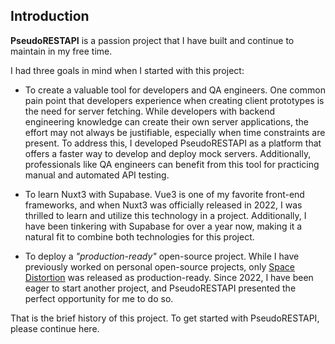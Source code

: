## Introduction

**PseudoRESTAPI** is a passion project that I have built and continue to maintain in my free time.

I had three goals in mind when I started with this project:

- To create a valuable tool for developers and QA engineers. One common pain point that developers experience when creating client prototypes is the need for server fetching. While developers with backend engineering knowledge can create their own server applications, the effort may not always be justifiable, especially when time constraints are present. To address this, I developed PseudoRESTAPI as a platform that offers a faster way to develop and deploy mock servers. Additionally, professionals like QA engineers can benefit from this tool for practicing manual and automated API testing.

- To learn Nuxt3 with Supabase. Vue3 is one of my favorite front-end frameworks, and when Nuxt3 was officially released in 2022, I was thrilled to learn and utilize this technology in a project. Additionally, I have been tinkering with Supabase for over a year now, making it a natural fit to combine both technologies for this project.

- To deploy a _"production-ready"_ open-source project. While I have previously worked on personal open-source projects, only [Space Distortion](https://netervati.itch.io/space-distortion) was released as production-ready. Since 2022, I have been eager to start another project, and PseudoRESTAPI presented the perfect opportunity for me to do so.

That is the brief history of this project. To get started with PseudoRESTAPI, please continue here.
